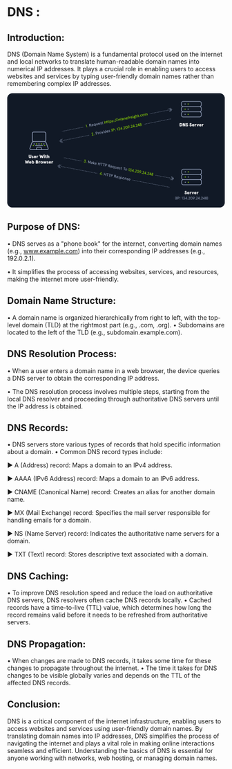 # DNS : 
## Introduction:

DNS (Domain Name System) is a fundamental protocol used on the internet and local networks to translate human-readable domain names into numerical IP addresses. It plays a crucial role in enabling users to access websites and services by typing user-friendly domain names rather than remembering complex IP addresses.

![DNS ](https://github.com/Mostafatoumi/notes/blob/main/img%20notes/dns_01.png)


## Purpose of DNS:

• DNS serves as a "phone book" for the internet, converting domain names (e.g., www.example.com) into their corresponding IP addresses (e.g., 192.0.2.1).
	
• It simplifies the process of accessing websites, services, and resources, making the internet more user-friendly.



## Domain Name Structure:

• A domain name is organized hierarchically from right to left, with the top-level domain (TLD) at the rightmost part (e.g., .com, .org).
• Subdomains are located to the left of the TLD (e.g., subdomain.example.com).


## DNS Resolution Process:

• When a user enters a domain name in a web browser, the device queries a DNS server to obtain the corresponding IP address.
	
• The DNS resolution process involves multiple steps, starting from the local DNS resolver and proceeding through authoritative DNS servers until the IP address is obtained.
	
	
## DNS Records:

• DNS servers store various types of records that hold specific information about a domain.
• Common DNS record types include:

► A (Address) record: Maps a domain to an IPv4 address.

► AAAA (IPv6 Address) record: Maps a domain to an IPv6 address.

► CNAME (Canonical Name) record: Creates an alias for another domain name.

► MX (Mail Exchange) record: Specifies the mail server responsible for handling emails for a domain.

► NS (Name Server) record: Indicates the authoritative name servers for a domain.

► TXT (Text) record: Stores descriptive text associated with a domain.

## DNS Caching:

• To improve DNS resolution speed and reduce the load on authoritative DNS servers, DNS resolvers often cache DNS records locally.
• Cached records have a time-to-live (TTL) value, which determines how long the record remains valid before it needs to be refreshed from authoritative servers.

## DNS Propagation:

• When changes are made to DNS records, it takes some time for these changes to propagate throughout the internet.
• The time it takes for DNS changes to be visible globally varies and depends on the TTL of the affected DNS records.


## Conclusion:

DNS is a critical component of the internet infrastructure, enabling users to access websites and services using user-friendly domain names. By translating domain names into IP addresses, DNS simplifies the process of navigating the internet and plays a vital role in making online interactions seamless and efficient. Understanding the basics of DNS is essential for anyone working with networks, web hosting, or managing domain names.
